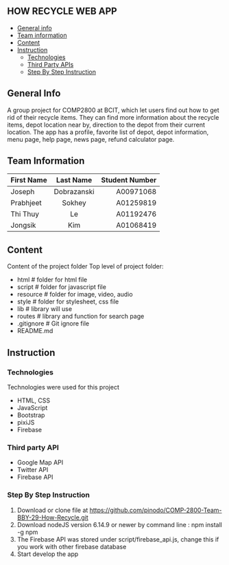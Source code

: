 ## HOW RECYCLE WEB APP
* [General info](#general-info)
* [Team information](#team-information)
* [Content](#content)
* [Instruction](#instruction)
   * [Technologies](#technologies)
   * [Third Party APIs](#third-party-apis)
   * [Step By Step Instruction](#step-by-step-instruction)



## General Info
A group project for COMP2800 at BCIT, which let users find out how to get rid of their recycle items. They can find more information about the recycle items, depot location near by, direction to the depot from their current location. The app has a profile, favorite list of depot, depot information, menu page, help page, news page, refund calculator page.

## Team Information
| First Name    | Last Name     | Student Number  |
| ------------- |:-------------:| ---------------:|
| Joseph        | Dobrazanski   | A00971068       |
| Prabhjeet     | Sokhey        | A01259819       |
| Thi Thuy      | Le            | A01192476       |
| Jongsik       | Kim           | A01068419       |

## Content
Content of the project folder
 Top level of project folder: 

* html                     # folder for html file
* script                   # folder for javascript file 
* resource                 # folder for image, video, audio 
* style                    # folder for stylesheet, css file
* lib                      # library will use
* routes                   # library and function for search page
* .gitignore               # Git ignore file
* README.md                

## Instruction
### Technologies
Technologies were used for this project
* HTML, CSS
* JavaScript
* Bootstrap
* pixiJS
* Firebase

### Third party API
* Google Map API
* Twitter API
* Firebase API

### Step By Step Instruction
1. Download or clone file at https://github.com/pinodo/COMP-2800-Team-BBY-29-How-Recycle.git
2. Download nodeJS version 6.14.9 or newer by command line : npm install -g npm
3. The Firebase API was stored under script/firebase_api.js, change this if you work with other firebase database
4. Start develop the app






